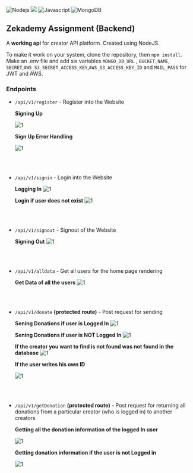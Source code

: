 
<img alt="Nodejs" src="https://img.shields.io/badge/Node.js-339933?style=for-the-badge&logo=nodedotjs&logoColor=white"/> <img src="https://img.shields.io/badge/express.js-%23404d59.svg?style=for-the-badge&logo=express&logoColor=%2361DAFB"> <img alt="Javascript" src="https://img.shields.io/badge/JavaScript-323330?style=for-the-badge&logo=javascript&logoColor=F7DF1E"/> <img alt="MongoDB" src="https://img.shields.io/badge/MongoDB-4EA94B?style=for-the-badge&logo=mongodb&logoColor=white "> 

## Zekademy Assignment (Backend)

A **working api** for creator API platform. Created using NodeJS. 

To make it work on your system, clone the repository, then `npm install`. Make an .env file and add six variables `MONGO_DB_URL` , `BUCKET_NAME`, `SECRET`,`AWS_S3_SECRET_ACCESS_KEY`,`AWS_S3_ACCESS_KEY_ID` and `MAIL_PASS` for JWT and AWS.

### Endpoints
* ```/api/v1/register``` - Register into the Website
	
    **Signing Up**

    ![1]()
    

    **Sign Up Error Handling**

    ![1]()


    <br><br>
* ```/api/v1/signin``` - Login into the Website

    **Logging In**
    ![1](https://github.com/itsadityap/Creator-Platform-API/blob/main/public/3.png?raw=true)

    **Login if user does not exist**
    ![1](https://github.com/itsadityap/Creator-Platform-API/blob/main/public/4.png?raw=true)

    <br><br>
* ```/api/v1/signout``` - 
Signout of the Website

    **Signing Out**
    ![1](https://github.com/itsadityap/Creator-Platform-API/blob/main/public/12.png?raw=true)


    <br><br>
* ```/api/v1/alldata``` - Get all users for the home page rendering

    **Get Data of all the users**
    ![1](https://github.com/itsadityap/Creator-Platform-API/blob/main/public/8.png?raw=true)


    <br><br>
* ```/api/v1/donate``` **(protected route)** - Post request for sending

    **Sening Donations if user is Logged In**
    ![1](https://github.com/itsadityap/Creator-Platform-API/blob/main/public/5.png?raw=true)

    **Sening Donations if user is NOT Logged In**
    ![1](https://github.com/itsadityap/Creator-Platform-API/blob/main/public/6.png?raw=true)

    **If the creator you want to find is not found was not found in the database**
    ![1](https://github.com/itsadityap/Creator-Platform-API/blob/main/public/7.png?raw=true)

    **If the user writes his own ID**

    ![1](https://github.com/itsadityap/Creator-Platform-API/blob/main/public/14.png?raw=true)

    
    <br><br>
    
* ```/api/v1/getDonation``` **(protected route)** - Post request for returning all donations from a particular creator (who is logged in) to another creators

    **Getting all the donation information of the logged In user**

    ![1](https://github.com/itsadityap/Creator-Platform-API/blob/main/public/11.png?raw=true)

    **Getting donation information if the user is not Logged in**

    ![1](https://github.com/itsadityap/Creator-Platform-API/blob/main/public/10.png?raw=true)
